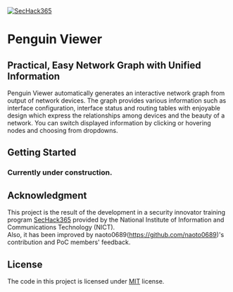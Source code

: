 [![SecHack365](https://img.shields.io/badge/SecHack365-2020-ffd700.svg)](https://sechack365.nict.go.jp/)

# Penguin Viewer

## Practical, Easy Network Graph with Unified Information

Penguin Viewer automatically generates an interactive network graph from output of network devices. The graph provides various information such as interface configuration, interface status and routing tables with enjoyable design which express the relationships among devices and the beauty of a network. You can switch displayed information by clicking or hovering nodes and choosing from dropdowns.

## Getting Started

### Currently under construction.

## Acknowledgment

This project is the result of the development in a security innovator training program [SecHack365](https://sechack365.nict.go.jp/) provided by the National Institute of Information and Communications Technology (NICT).  
Also, it has been improved by naoto0689(https://github.com/naoto0689)'s contribution and PoC members' feedback.

## License

The code in this project is licensed under [MIT](https://choosealicense.com/licenses/mit/) license.
